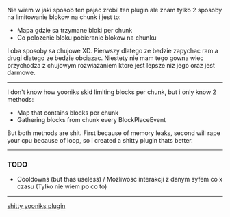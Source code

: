 Nie wiem w jaki sposob ten pajac zrobil ten plugin ale znam tylko 2 sposoby na limitowanie blokow na chunk i jest to:
- Mapa gdzie sa trzymane bloki per chunk
- Co polozenie bloku pobieranie blokow na chunku

I oba sposoby sa chujowe XD. Pierwszy dlatego ze bedzie zapychac ram a drugi dlatego ze bedzie obciazac. Niestety nie mam tego gowna wiec przychodza z chujowym rozwiazaniem ktore jest lepsze niz jego oraz jest darmowe.

---

I don't know how yooniks skid limiting blocks per chunk, but i only know 2 methods:
- Map that contains blocks per chunk
- Gathering blocks from chunk every BlockPlaceEvent

But both methods are shit. First because of memory leaks, second will rape your cpu because of loop, so i created a shitty plugin thats better.

---

### TODO
- Cooldowns (but thas useless) / Mozliwosc interakcji z danym syfem co x czasu (Tylko nie wiem po co to)

---

[shitty yooniks plugin](https://youtu.be/tasLSW-Dekk)